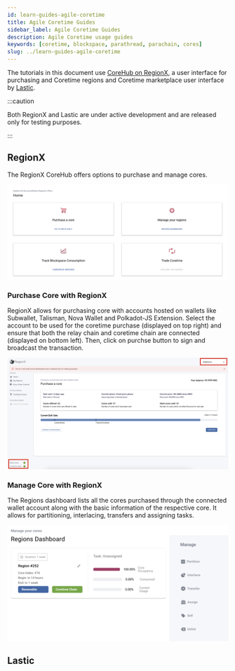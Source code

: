 ```yaml
---
id: learn-guides-agile-coretime
title: Agile Coretime Guides
sidebar_label: Agile Coretime Guides
description: Agile Coretime usage guides
keywords: [coretime, blockspace, parathread, parachain, cores]
slug: ../learn-guides-agile-coretime
---
```


The tutorials in this document use [CoreHub on RegionX](https://app.regionx.tech/), a user interface
for purchasing and Coretime regions and Coretime marketplace user interface by
[Lastic](https://test.lastic.xyz/start).

:::caution

Both RegionX and Lastic are under active development and are released only for testing purposes.

:::

## RegionX

The RegionX CoreHub offers options to purchase and manage cores.

![RegionX-UI](../assets/coretime/RegionX-UI.png)

### Purchase Core with RegionX

RegionX allows for purchasing core with accounts hosted on wallets like Subwallet, Talisman, Nova
Wallet and Polkadot-JS Extension. Select the account to be used for the coretime purchase (displayed
on top right) and ensure that both the relay chain and coretime chain are connected (displayed on
bottom left). Then, click on purchse button to sign and broadcast the transaction.

![RegionX-purchase-bulk-coretime](../assets/coretime/regionx-purchase-core.png)

### Manage Core with RegionX

The Regions dashboard lists all the cores purchased through the connected wallet account along with
the basic information of the respective core. It allows for partitioning, interlacing, transfers and
assigning tasks.

![RegionX-regions-dashboard](../assets/coretime/regionx-manage-cores.png)

## Lastic
